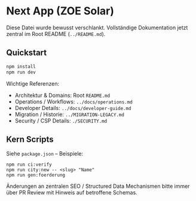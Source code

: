 # Next App (ZOE Solar)

Diese Datei wurde bewusst verschlankt. Vollständige Dokumentation jetzt zentral im Root README (`../README.md`).

## Quickstart
```bash
npm install
npm run dev
```

Wichtige Referenzen:
- Architektur & Domains: Root `README.md`
- Operations / Workflows: `../docs/operations.md`
- Developer Details: `../docs/developer-guide.md`
- Migration / Historie: `../MIGRATION-LEGACY.md`
- Security / CSP Details: `./SECURITY.md`

## Kern Scripts
Siehe `package.json` – Beispiele:
```
npm run ci:verify
npm run city:new -- <slug> "Name"
npm run gen:foerderung
```

Änderungen an zentralen SEO / Structured Data Mechanismen bitte immer über PR Review mit Hinweis auf betroffene Schemas.


